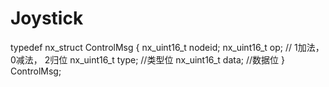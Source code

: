 # Joystick
typedef nx_struct ControlMsg {
  nx_uint16_t nodeid;
  nx_uint16_t op; // 1加法，0减法， 2归位
  nx_uint16_t type; //类型位
  nx_uint16_t data; //数据位
} ControlMsg;

